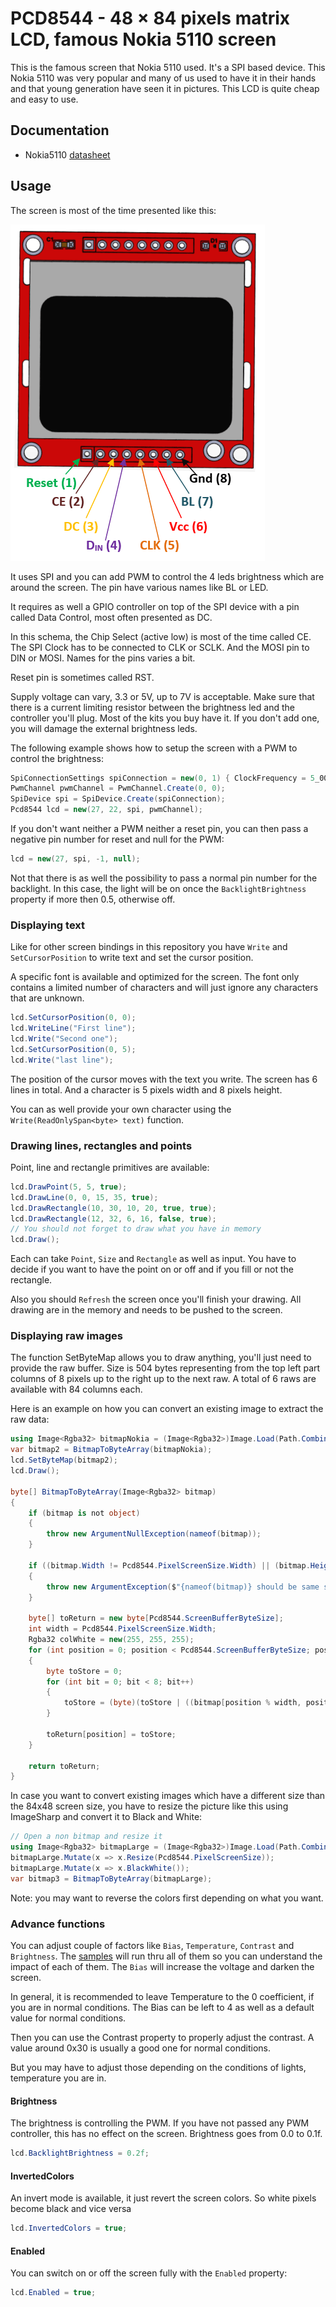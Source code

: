 # PCD8544 - 48 × 84 pixels matrix LCD, famous Nokia 5110 screen

This is the famous screen that Nokia 5110 used. It's a SPI based device. This Nokia 5110 was very popular and many of us used to have it in their hands and that young generation have seen it in pictures. This LCD is quite cheap and easy to use.

## Documentation

- Nokia5110 [datasheet](https://www.sparkfun.com/datasheets/LCD/Monochrome/Nokia5110.pdf)

## Usage

The screen is most of the time presented like this:

![Nokia 5110 screen](./Nokia-5110-LCD-Pinout.png)

It uses SPI and you can add PWM to control the 4 leds brightness which are around the screen. The pin have various names like  BL or LED.

It requires as well a GPIO controller on top of the SPI device with a pin called Data Control, most often presented as DC.

In this schema, the Chip Select (active low) is most of the time called CE. The SPI Clock has to be connected to CLK or SCLK. And the MOSI pin to DIN or MOSI. Names for the pins varies a bit.

Reset pin is sometimes called RST.

Supply voltage can vary, 3.3 or 5V, up to 7V is acceptable. Make sure that there is a current limiting resistor between the brightness led and the controller you'll plug. Most of the kits you buy have it. If you don't add one, you will damage the external brightness leds.

The following example shows how to setup the screen with a PWM to control the brightness:

```csharp
SpiConnectionSettings spiConnection = new(0, 1) { ClockFrequency = 5_000_000, Mode = SpiMode.Mode0, DataFlow = DataFlow.MsbFirst, ChipSelectLineActiveState = PinValue.Low };
PwmChannel pwmChannel = PwmChannel.Create(0, 0);
SpiDevice spi = SpiDevice.Create(spiConnection);
Pcd8544 lcd = new(27, 22, spi, pwmChannel);
```

If you don't want neither a PWM neither a reset pin, you can then pass a negative pin number for reset and null for the PWM:

```csharp
lcd = new(27, spi, -1, null);
```

Not that there is as well the possibility to pass a normal pin number for the backlight. In this case, the light will be on once the `BacklightBrightness` property if more then 0.5, otherwise off.

### Displaying text

Like for other screen bindings in this repository you have `Write` and `SetCursorPosition` to write text and set the cursor position.

A specific font is available and optimized for the screen. The font only contains a limited number of characters and will just ignore any characters that are unknown.

```csharp
lcd.SetCursorPosition(0, 0);
lcd.WriteLine("First line");
lcd.Write("Second one");
lcd.SetCursorPosition(0, 5);
lcd.Write("last line");
```

The position of the cursor moves with the text you write. The screen has 6 lines in total. And a character is 5 pixels width and 8 pixels height.

You can as well provide your own character using the `Write(ReadOnlySpan<byte> text)` function.

### Drawing lines, rectangles and points

Point, line and rectangle primitives are available:

```csharp
lcd.DrawPoint(5, 5, true);
lcd.DrawLine(0, 0, 15, 35, true);
lcd.DrawRectangle(10, 30, 10, 20, true, true);
lcd.DrawRectangle(12, 32, 6, 16, false, true);
// You should not forget to draw what you have in memory
lcd.Draw();
```

Each can take `Point`, `Size` and `Rectangle` as well as input. You have to decide if you want to have the point on or off and if you fill or not the rectangle.

Also you should `Refresh` the screen once you'll finish your drawing. All drawing are in the memory and needs to be pushed to the screen.

### Displaying raw images

The function SetByteMap allows you to draw anything, you'll just need to provide the raw buffer. Size is 504 bytes representing from the top left part columns of 8 pixels up to the right up to the next raw. A total of 6 raws are available with 84 columns each.

Here is an example on how you can convert an existing image to extract the raw data:

```csharp
using Image<Rgba32> bitmapNokia = (Image<Rgba32>)Image.Load(Path.Combine("nokia_bw.bmp"));
var bitmap2 = BitmapToByteArray(bitmapNokia);
lcd.SetByteMap(bitmap2);
lcd.Draw();

byte[] BitmapToByteArray(Image<Rgba32> bitmap)
{
    if (bitmap is not object)
    {
        throw new ArgumentNullException(nameof(bitmap));
    }

    if ((bitmap.Width != Pcd8544.PixelScreenSize.Width) || (bitmap.Height != Pcd8544.PixelScreenSize.Height))
    {
        throw new ArgumentException($"{nameof(bitmap)} should be same size as the screen {Pcd8544.PixelScreenSize.Width}x{Pcd8544.PixelScreenSize.Height}");
    }

    byte[] toReturn = new byte[Pcd8544.ScreenBufferByteSize];
    int width = Pcd8544.PixelScreenSize.Width;
    Rgba32 colWhite = new(255, 255, 255);
    for (int position = 0; position < Pcd8544.ScreenBufferByteSize; position++)
    {
        byte toStore = 0;
        for (int bit = 0; bit < 8; bit++)
        {
            toStore = (byte)(toStore | ((bitmap[position % width, position / width * 8 + bit] == colWhite ? 0 : 1) << bit));
        }

        toReturn[position] = toStore;
    }

    return toReturn;
}
```

In case you want to convert existing images which have a different size than the 84x48 screen size, you have to resize the picture like this using ImageSharp and convert it to Black and White:

```csharp
// Open a non bitmap and resize it
using Image<Rgba32> bitmapLarge = (Image<Rgba32>)Image.Load(Path.Combine("nonbmp.jpg"));
bitmapLarge.Mutate(x => x.Resize(Pcd8544.PixelScreenSize));
bitmapLarge.Mutate(x => x.BlackWhite());
var bitmap3 = BitmapToByteArray(bitmapLarge);
```

Note: you may want to reverse the colors first depending on what you want.

### Advance functions

You can adjust couple of factors like `Bias`,  `Temperature`, `Contrast` and `Brightness`. The [samples](./samples/Program.cs) will run thru all of them so you can understand the impact of each of them. The `Bias` will increase the voltage and darken the screen.

In general, it is recommended to leave Temperature to the 0 coefficient, if you are in normal conditions. The Bias can be left to 4 as well as a default value for normal conditions.

Then you can use the Contrast property to properly adjust the contrast. A value around 0x30 is usually a good one for normal conditions.

But you may have to adjust those depending on the conditions of lights, temperature you are in.

#### Brightness

The brightness is controlling the PWM. If you have not passed any PWM controller, this has no effect on the screen.
Brightness goes from 0.0 to 0.1f.

```csharp
lcd.BacklightBrightness = 0.2f;
```

#### InvertedColors

An invert mode is available, it just revert the screen colors. So white pixels become black and vice versa

```csharp
lcd.InvertedColors = true;
```

#### Enabled

You can switch on or off the screen fully with the `Enabled` property:

```csharp
lcd.Enabled = true;
```
